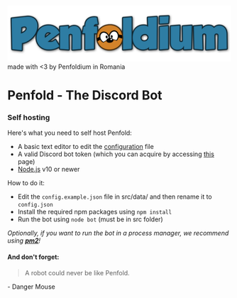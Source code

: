 ![penfoldium](./assets/penfoldium.png "Penfoldium") made with <3 by Penfoldium in Romania

# Penfold - The Discord Bot

### Self hosting
Here's what you need to self host Penfold:

- A basic text editor to edit the [configuration](./src/data/config.example.json) file
- A valid Discord bot token (which you can acquire by accessing [this](https://discordapp.com/developers/applications/) page)
- [Node.js](https://nodejs.org/en/) v10 or newer

How to do it:

- Edit the `config.example.json` file in src/data/ and then rename it to `config.json`
- Install the required npm packages using `npm install`
- Run the bot using `node bot` (must be in src folder)

*Optionally, if you want to run the bot in a process manager, we recommend using **[pm2](https://pm2.keymetrics.io)**!*


#### And don't forget:
> A robot could never be like Penfold.
>
\- Danger Mouse